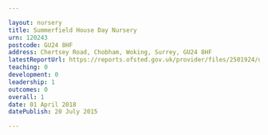 ```yaml
---

layout: nursery
title: Summerfield House Day Nursery
urn: 120243
postcode: GU24 8HF
address: Chertsey Road, Chobham, Woking, Surrey, GU24 8HF
latestReportUrl: https://reports.ofsted.gov.uk/provider/files/2501924/urn/120243.pdf
teaching: 0
development: 0
leadership: 1
outcomes: 0
overall: 1
date: 01 April 2018 
datePublish: 20 July 2015

---
```

